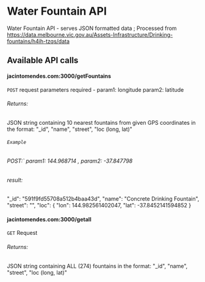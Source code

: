 # Water Fountain API
Water Fountain API - serves JSON formatted data ; Processed from https://data.melbourne.vic.gov.au/Assets-Infrastructure/Drinking-fountains/h4ih-tzqs/data

## Available API calls

#### jacintomendes.com:3000/getFountains
`POST` request
parameters required - 
param1: longitude
param2: latitude
###### Returns: 
JSON string containing 10 nearest fountains from given GPS coordinates in the format:  "_id", "name", "street", "loc (long, lat)"

###### `Example` 
###### POST:` param1: 144.968714 , param2: -37.847798
###### result:
"_id": "591f9fd55708a512b4baa43d",
"name": "Concrete Drinking Fountain",
"street": "",
"loc": {
    "lon": 144.982561402047,
    "lat": -37.8452141594852 
    }
    


#### jacintomendes.com:3000/getall
`GET` Request
###### Returns: 
JSON string containing ALL (274) fountains in the format:  "_id", "name", "street", "loc (long, lat)"

